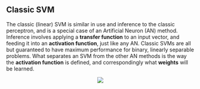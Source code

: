 ## Classic SVM

The classic (linear) SVM is similar in use and inference to the classic perceptron, and is a special case of an Artificial Neuron (AN) method. Inference involves applying a **transfer function** to an input vector, and feeding it into an **activation function**, just like any AN. Classic SVMs are all but guaranteed to have maximum performance for binary, linearly separable problems. What separates an SVM from the other AN methods is the way the **activation function** is defined, and correspondingly what **weights** will be learned.

<p align="center">
  <img class="banner" src="/assets/image26.png" />
</p>


